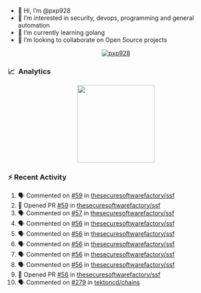 - 👋  Hi, I’m @pxp928
- 👀  I’m interested in security, devops, programming and general automation
- 🌱  I’m currently learning golang
- 💞️  I’m looking to collaborate on Open Source projects

<p align="center">
  <a href="https://linkedin.com/in/pxp928" target="blank">
    <img src="https://img.shields.io/badge/linkedin-%230077B5.svg?&style=for-the-badge&logo=linkedin&logoColor=white" alt="pxp928" />
  </a>
</p>

### 📈 &nbsp;Analytics

<p align="center">
  <a href="https://github.com/pxp928">
    <img height="180em" src="https://github-readme-stats-eight-theta.vercel.app/api?username=pxp928&show_icons=true&theme=radical&include_all_commits=true&count_private=true&line_height=26"/>
    <!---
    <img height="180em" src="https://github-readme-stats-eight-theta.vercel.app/api/top-langs/?username=pxp928&layout=compact&theme=radical&line_height=26"/>
    --->
  </a>
</p>

### :zap: Recent Activity

<!--START_SECTION:activity-->
1. 🗣 Commented on [#59](https://github.com/thesecuresoftwarefactory/ssf/issues/59) in [thesecuresoftwarefactory/ssf](https://github.com/thesecuresoftwarefactory/ssf)
2. 💪 Opened PR [#59](https://github.com/thesecuresoftwarefactory/ssf/pull/59) in [thesecuresoftwarefactory/ssf](https://github.com/thesecuresoftwarefactory/ssf)
3. 🗣 Commented on [#57](https://github.com/thesecuresoftwarefactory/ssf/issues/57) in [thesecuresoftwarefactory/ssf](https://github.com/thesecuresoftwarefactory/ssf)
4. 🗣 Commented on [#56](https://github.com/thesecuresoftwarefactory/ssf/issues/56) in [thesecuresoftwarefactory/ssf](https://github.com/thesecuresoftwarefactory/ssf)
5. 🗣 Commented on [#56](https://github.com/thesecuresoftwarefactory/ssf/issues/56) in [thesecuresoftwarefactory/ssf](https://github.com/thesecuresoftwarefactory/ssf)
6. 🗣 Commented on [#56](https://github.com/thesecuresoftwarefactory/ssf/issues/56) in [thesecuresoftwarefactory/ssf](https://github.com/thesecuresoftwarefactory/ssf)
7. 🗣 Commented on [#56](https://github.com/thesecuresoftwarefactory/ssf/issues/56) in [thesecuresoftwarefactory/ssf](https://github.com/thesecuresoftwarefactory/ssf)
8. 🗣 Commented on [#56](https://github.com/thesecuresoftwarefactory/ssf/issues/56) in [thesecuresoftwarefactory/ssf](https://github.com/thesecuresoftwarefactory/ssf)
9. 💪 Opened PR [#56](https://github.com/thesecuresoftwarefactory/ssf/pull/56) in [thesecuresoftwarefactory/ssf](https://github.com/thesecuresoftwarefactory/ssf)
10. 🗣 Commented on [#279](https://github.com/tektoncd/chains/issues/279) in [tektoncd/chains](https://github.com/tektoncd/chains)
<!--END_SECTION:activity-->

<!---
pxp928/pxp928 is a ✨ special ✨ repository because its `README.md` (this file) appears on your GitHub profile.
You can click the Preview link to take a look at your changes.
--->
